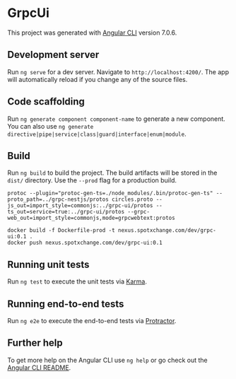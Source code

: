 # GrpcUi

This project was generated with [Angular CLI](https://github.com/angular/angular-cli) version 7.0.6.

## Development server

Run `ng serve` for a dev server. Navigate to `http://localhost:4200/`. The app will automatically reload if you change any of the source files.

## Code scaffolding

Run `ng generate component component-name` to generate a new component. You can also use `ng generate directive|pipe|service|class|guard|interface|enum|module`.

## Build

Run `ng build` to build the project. The build artifacts will be stored in the `dist/` directory. Use the `--prod` flag for a production build.

```
protoc --plugin="protoc-gen-ts=./node_modules/.bin/protoc-gen-ts" --proto_path=../grpc-nestjs/protos circles.proto --js_out=import_style=commonjs:../grpc-ui/protos --ts_out=service=true:../grpc-ui/protos --grpc-web_out=import_style=commonjs,mode=grpcwebtext:protos
```

```
docker build -f Dockerfile-prod -t nexus.spotxchange.com/dev/grpc-ui:0.1 .
docker push nexus.spotxchange.com/dev/grpc-ui:0.1

```

## Running unit tests

Run `ng test` to execute the unit tests via [Karma](https://karma-runner.github.io).

## Running end-to-end tests

Run `ng e2e` to execute the end-to-end tests via [Protractor](http://www.protractortest.org/).

## Further help

To get more help on the Angular CLI use `ng help` or go check out the [Angular CLI README](https://github.com/angular/angular-cli/blob/master/README.md).

